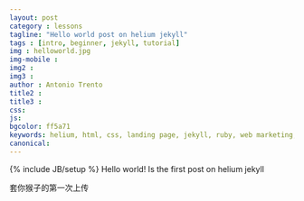```yaml
---
layout: post
category : lessons
tagline: "Hello world post on helium jekyll"
tags : [intro, beginner, jekyll, tutorial]
img : helloworld.jpg
img-mobile : 
img2 : 
img3 : 
author : Antonio Trento
title2 : 
title3 : 
css: 
js: 
bgcolor: ff5a71
keywords: helium, html, css, landing page, jekyll, ruby, web marketing, advertising
canonical: 
---
```

{% include JB/setup %}
Hello world! Is the first post on helium jekyll
<!--more-->

套你猴子的第一次上传
